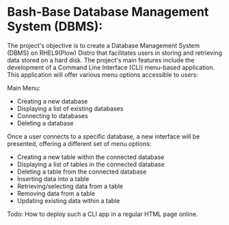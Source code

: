 # Bash-Base Database Management System (DBMS):

The project's objective is to create a Database Management System (DBMS) on RHEL9(Plow) Distro that facilitates users in storing and retrieving data stored on a hard disk.
The project's main features include the development of a Command Line Interface (CLI) menu-based application. This application will offer various menu options accessible to users:

Main Menu:
* Creating a new database
* Displaying a list of existing databases
* Connecting to databases
* Deleting a database
  
Once a user connects to a specific database, a new interface will be presented, offering a different set of menu options:   

* Creating a new table within the connected database
* Displaying a list of tables in the connected database
* Deleting a table from the connected database
* Inserting data into a table
* Retrieving/selecting data from a table
* Removing data from a table
* Updating existing data within a table  

Todo: How to deploy such a CLI app in a regular HTML page online.
